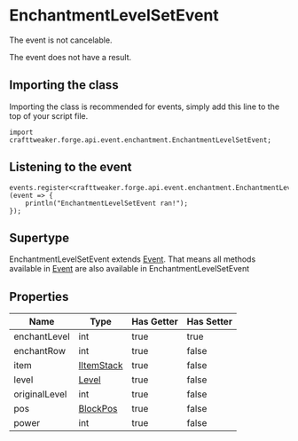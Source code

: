 # EnchantmentLevelSetEvent

The event is not cancelable.

The event does not have a result.

## Importing the class

Importing the class is recommended for events, simply add this line to the top of your script file.
```zenscript
import crafttweaker.forge.api.event.enchantment.EnchantmentLevelSetEvent;
```


## Listening to the event

```zenscript
events.register<crafttweaker.forge.api.event.enchantment.EnchantmentLevelSetEvent>(event => {
    println("EnchantmentLevelSetEvent ran!");
});
```


## Supertype

EnchantmentLevelSetEvent extends [Event](/forge/api/event/Event). That means all methods available in [Event](/forge/api/event/Event) are also available in EnchantmentLevelSetEvent

## Properties

|     Name      |                    Type                     | Has Getter | Has Setter |
|---------------|---------------------------------------------|------------|------------|
| enchantLevel  | int                                         | true       | true       |
| enchantRow    | int                                         | true       | false      |
| item          | [IItemStack](/vanilla/api/item/IItemStack)  | true       | false      |
| level         | [Level](/vanilla/api/world/Level)           | true       | false      |
| originalLevel | int                                         | true       | false      |
| pos           | [BlockPos](/vanilla/api/util/math/BlockPos) | true       | false      |
| power         | int                                         | true       | false      |

